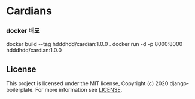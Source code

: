 # Cardians

### docker 배포
docker build --tag hdddhdd/cardian:1.0.0 .
docker run -d -p 8000:8000 hdddhdd/cardian:1.0.0


## License
This project is licensed under the MIT license, Copyright (c) 2020 django-boilerplate. For more information see [LICENSE].

[LICENSE]: <https://github.com/beingbiplov/django-boilerplate/blob/master/LICENSE>



